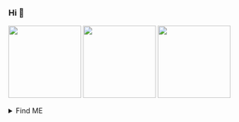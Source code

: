 ### Hi 👋

<!--
**AaronYYDS/AaronYYDS** is a ✨ _special_ ✨ repository because its `README.md` (this file) appears on your GitHub profile.

Here are some ideas to get you started:

- 🔭 I’m currently working on ...
- 🌱 I’m currently learning ...
- 👯 I’m looking to collaborate on ...
- 🤔 I’m looking for help with ...
- 💬 Ask me about ...
- 📫 How to reach me: ...
- 😄 Pronouns: ...
- ⚡ Fun fact: ...
-->
<a href="https://github.com/AaronYYDS"><img src="https://avatars.githubusercontent.com/u/85681241?s=400&u=438a7a69155c2392990a67b9fd9dfc95cec38dc9&v=4" height=145 /></a>
<a href="https://github.com/AaronYYDS"><img src="https://github-readme-stats.vercel.app/api?username=AaronYYDS&show_icons=true&count_private=true&title_color=ff6347&text_color=000080&bg_color=30,00FFFF,40E0D0,00CED1" height=145 /></a>
<a href="https://github.com/AaronYYDS"><img src="https://github-readme-stats.vercel.app/api/top-langs/?username=AaronYYDS&title_color=ff6347&text_color=000080&layout=compact&bg_color=30,00FFFF,40E0D0,00CED1" height=145 /></a>

<details><summary>Find ME</summary>
  TG：<a href:'https://t.me/aaron_yes'>Aaron</a>



